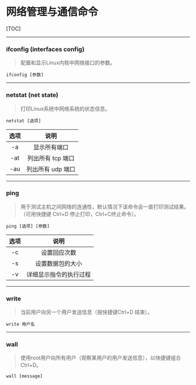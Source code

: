 # 网络管理与通信命令

[TOC]

---

### **ifconfig (interfaces config)** 

> 配置和显示Linux内核中网络接口的参数。

```shell
ifconfig [参数]
```

---

### netstat (net state)

> 打印Linux系统中网络系统的状态信息。

```shell
netstat [选项]
```

| 选项 |       说明        |
| :--: | :---------------: |
|  -a  |   显示所有端口    |
| -at  | 列出所有 tcp 端口 |
| -au  | 列出所有 udp 端口 |

---

### ping 

> 用于测试主机之间网络的连通性，默认情况下该命令会一直打印测试结果。（可用快捷键 Ctrl+D 停止打印，Ctrl+C终止命令）。

```shell
ping [选项] [参数]
```

| 选项 |          说明          |
| :--: | :--------------------: |
|  -c  |      设置回应次数      |
|  -s  |    设置数据包的大小    |
|  -v  | 详细显示指令的执行过程 |

---

### write 

> 当前用户向另一个用户发送信息（按快捷键Ctrl+D 结束）。

```shell
write 用户名
```

--- 

### wall 

> 使用root用户向所有用户（观察某用户的用户发送信息），以快捷键组合Ctrl+D。

```shell
wall [message]
```

